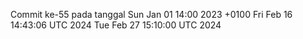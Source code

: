Commit ke-55 pada tanggal Sun Jan 01 14:00 2023 +0100
Fri Feb 16 14:43:06 UTC 2024
Tue Feb 27 15:10:00 UTC 2024
